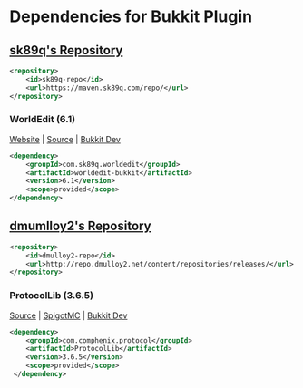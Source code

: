 # Dependencies for Bukkit Plugin

## [sk89q's Repository](https://maven.sk89q.com/repo/)

```xml
<repository>
    <id>sk89q-repo</id>
    <url>https://maven.sk89q.com/repo/</url>
</repository>
```

### WorldEdit (6.1)

[Website](https://www.enginehub.org/worldedit) |
[Source](https://github.com/sk89q/WorldEdit) |
[Bukkit Dev](http://dev.bukkit.org/bukkit-plugins/worldedit/)

```xml
<dependency>
    <groupId>com.sk89q.worldedit</groupId>
    <artifactId>worldedit-bukkit</artifactId>
    <version>6.1</version>
    <scope>provided</scope>
</dependency>
```

## [dmumlloy2's Repository](http://repo.dmulloy2.net/#view-repositories;releases~browsestorage)

```xml
<repository>
    <id>dmulloy2-repo</id>
    <url>http://repo.dmulloy2.net/content/repositories/releases/</url>
</repository>
```

### ProtocolLib (3.6.5)

[Source](https://github.com/aadnk/ProtocolLib) |
[SpigotMC](https://www.spigotmc.org/resources/protocollib.1997/) |
[Bukkit Dev](http://dev.bukkit.org/bukkit-plugins/protocollib/)

```xml
<dependency>
    <groupId>com.comphenix.protocol</groupId>
    <artifactId>ProtocolLib</artifactId>
    <version>3.6.5</version>
    <scope>provided</scope>
 </dependency>
```
